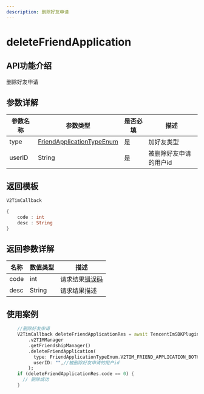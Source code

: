 ```yaml
---
description: 删除好友申请
---
```


# deleteFriendApplication

## API功能介绍

删除好友申请

## 参数详解

| 参数名称   | 参数类型                                          | 是否必填 | 描述           |
| ------ | --------------------------------------------- | ---- | ------------ |
| type   | [FriendApplicationTypeEnum](broken-reference) | 是    | 加好友类型        |
| userID | String                                        | 是    | 被删除好友申请的用户id |

## 返回模板

```dart
V2TimCallback

{
    code : int
    desc : String
}
```

## 返回参数详解

| 名称   | 数值类型   | 描述                                                             |
| ---- | ------ | -------------------------------------------------------------- |
| code | int    | 请求结果[错误码](https://cloud.tencent.com/document/product/269/1671) |
| desc | String | 请求结果描述                                                         |

## 使用案例  &#x20;

```dart
    //删除好友申请
    V2TimCallback deleteFriendApplicationRes = await TencentImSDKPlugin
        .v2TIMManager
        .getFriendshipManager()
        .deleteFriendApplication(
          type: FriendApplicationTypeEnum.V2TIM_FRIEND_APPLICATION_BOTH,//加好友类型
          userID: "",//被删除好友申请的用户id
        );
    if (deleteFriendApplicationRes.code == 0) {
      // 删除成功
    }
```
